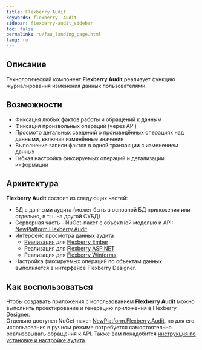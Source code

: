 ```yaml
---
title: Flexberry Audit
keywords: flexberry, Audit
sidebar: flexberry-audit_sidebar
toc: false
permalink: ru/fau_landing_page.html
lang: ru
---
```


## Описание

Технологический компонент **Flexberry Audit** реализует функцию журналирования изменения данных пользователями.

## Возможности

* Фиксация любых фактов работы и обращений к данным
* Фиксация произвольных операций (через API)
* Просмотр детальных сведений о произведённых операциях над данными, включая изменённые значения
* Выполнение записи фактов в одной транзакции с изменением данных
* Гибкая настройка фиксируемых операций и детализации информации

## Архитектура

**Flexberry Audit** состоит из следующих частей:

* БД с данными аудита (может быть в основной БД приложения или отдельно, в т.ч. на другой СУБД)
* Серверная часть - NuGet-пакет с объектной моделью и API: [NewPlatform.Flexberry.Audit](https://www.nuget.org/packages/NewPlatform.Flexberry.Audit)
* Интерфейс просмотра данных аудита
  * [Реализация](https://github.com/flexberry/ember-flexberry-security) для [Flexberry Ember](ef3_landing_page.html)
  * Реализация для [Flexberry ASP.NET](fa_landing_page.html)
  * Реализация для [Flexberry Winforms](fw_landing_page.html)
* Настройка фиксируемых операций по объектам данных выполняется в интерфейсе Flexberry Designer.

## Как воспользоваться

Чтобы создавать приложения с использованием **Flexberry Audit** можно выполнить проектирование и генерацию приложения в Flexberry Designer.  
Отдельно доступен NuGet-пакет [NewPlatform.Flexberry.Audit](https://www.nuget.org/packages/NewPlatform.Flexberry.Audit), но для его использования в ручном режиме потребуется самостоятельно реализовывать обращения к API.
Также вам понадобится [инструкция по установке и настройке аудита](fau_audit-install.html).
